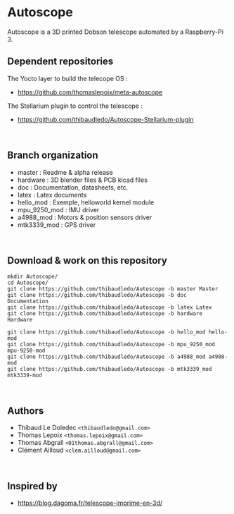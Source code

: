 # Autoscope

Autoscope is a 3D printed Dobson telescope automated by a Raspberry-Pi 3.

## Dependent repositories

The Yocto layer to build the telecope OS :

- https://github.com/thomaslepoix/meta-autoscope

The Stellarium plugin to control the telescope :

- https://github.com/thibaudledo/Autoscope-Stellarium-plugin

<br>

## Branch organization

- master : Readme & alpha release
- hardware : 3D blender files & PCB kicad files
- doc : Documentation, datasheets, etc.
- latex : Latex documents
- hello_mod : Exemple, helloworld kernel module
- mpu_9250\_mod : IMU driver
- a4988_mod : Motors & position sensors driver
- mtk3339_mod : GPS driver

<br>

## Download & work on this repository

```
mkdir Autoscope/
cd Autoscope/
git clone https://github.com/thibaudledo/Autoscope -b master Master
git clone https://github.com/thibaudledo/Autoscope -b doc Documentation
git clone https://github.com/thibaudledo/Autoscope -b latex Latex
git clone https://github.com/thibaudledo/Autoscope -b hardware Hardware

git clone https://github.com/thibaudledo/Autoscope -b hello_mod hello-mod
git clone https://github.com/thibaudledo/Autoscope -b mpu_9250_mod mpu-9250-mod
git clone https://github.com/thibaudledo/Autoscope -b a4988_mod a4988-mod
git clone https://github.com/thibaudledo/Autoscope -b mtk3339_mod mtk3339-mod
```

<br>

## Authors

- Thibaud Le Doledec `<thibaudledo@gmail.com>`
- Thomas Lepoix `<thomas.lepoix@gmail.com>`
- Thomas Abgrall `<01thomas.abgrall@gmail.com>`
- Clément Ailloud `<clem.ailloud@gmail.com>`

<br>

## Inspired by

- https://blog.dagoma.fr/telescope-imprime-en-3d/


